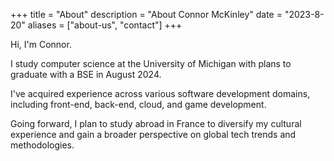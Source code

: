 +++
title = "About"
description = "About Connor McKinley"
date = "2023-8-20"
aliases = ["about-us", "contact"]
+++

Hi, I'm Connor.

I study computer science at the University of Michigan with plans to graduate with a BSE in August 2024.

I've acquired experience across various software development domains, including front-end, back-end, cloud, and game development.

Going forward, I plan to study abroad in France to diversify my cultural experience and gain a broader perspective on global tech trends and methodologies.